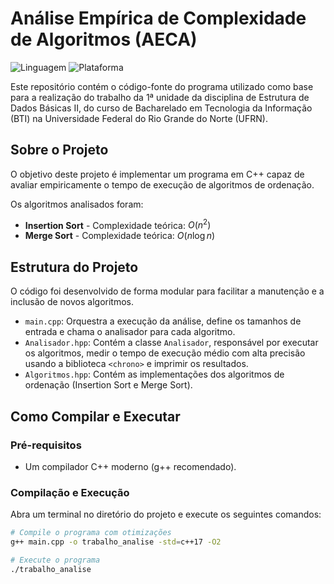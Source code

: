 # Análise Empírica de Complexidade de Algoritmos (AECA)

![Linguagem](https://img.shields.io/badge/Linguagem-C%2B%2B-blue.svg)
![Plataforma](https://img.shields.io/badge/Plataforma-Windows%20%7C%20Linux%20%7C%20macOS-lightgrey.svg)

Este repositório contém o código-fonte do programa utilizado como base para a realização do trabalho da 1ª unidade da disciplina de Estrutura de Dados Básicas II, do curso de Bacharelado em Tecnologia da Informação (BTI) na Universidade Federal do Rio Grande do Norte (UFRN).

## Sobre o Projeto

O objetivo deste projeto é implementar um programa em C++ capaz de avaliar empiricamente o tempo de execução de algoritmos de ordenação.

Os algoritmos analisados foram:
* **Insertion Sort** - Complexidade teórica: $O(n^2)$
* **Merge Sort** - Complexidade teórica: $O(n \log n)$

## Estrutura do Projeto

O código foi desenvolvido de forma modular para facilitar a manutenção e a inclusão de novos algoritmos.

* `main.cpp`: Orquestra a execução da análise, define os tamanhos de entrada e chama o analisador para cada algoritmo.
* `Analisador.hpp`: Contém a classe `Analisador`, responsável por executar os algoritmos, medir o tempo de execução médio com alta precisão usando a biblioteca `<chrono>` e imprimir os resultados.
* `Algoritmos.hpp`: Contém as implementações dos algoritmos de ordenação (Insertion Sort e Merge Sort).

## Como Compilar e Executar

### Pré-requisitos
* Um compilador C++ moderno (g++ recomendado).

### Compilação e Execução
Abra um terminal no diretório do projeto e execute os seguintes comandos:

```bash
# Compile o programa com otimizações
g++ main.cpp -o trabalho_analise -std=c++17 -O2

# Execute o programa
./trabalho_analise
